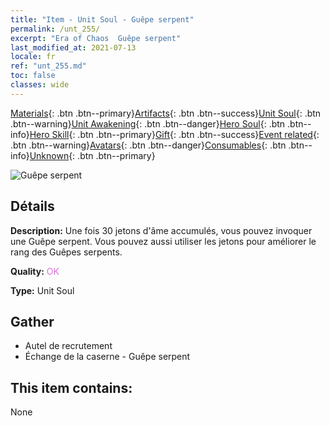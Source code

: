 ```yaml
---
title: "Item - Unit Soul - Guêpe serpent"
permalink: /unt_255/
excerpt: "Era of Chaos  Guêpe serpent"
last_modified_at: 2021-07-13
locale: fr
ref: "unt_255.md"
toc: false
classes: wide
---
```

 [Materials](/ItemsFR/){: .btn .btn--primary}[Artifacts](/ItemsFR/Artifacts/){: .btn .btn--success}[Unit Soul](/ItemsFR/UnitSoul/){: .btn .btn--warning}[Unit Awakening](/ItemsFR/UnitAwakening/){: .btn .btn--danger}[Hero Soul](/ItemsFR/HeroSoul/){: .btn .btn--info}[Hero Skill](/ItemsFR/HeroSkill/){: .btn .btn--primary}[Gift](/ItemsFR/Gift/){: .btn .btn--success}[Event related](/ItemsFR/Events/){: .btn .btn--warning}[Avatars](/ItemsFR/Avatars/){: .btn .btn--danger}[Consumables](/ItemsFR/Consumables/){: .btn .btn--info}[Unknown](/ItemsFR/Unknown/){: .btn .btn--primary}

 ![Guêpe serpent](/images/u/ti_longying.jpg)

## Détails
 **Description:** Une fois 30 jetons d'âme accumulés, vous pouvez invoquer une Guêpe serpent. Vous pouvez aussi utiliser les jetons pour améliorer le rang des Guêpes serpents.

 **Quality:** <span style="color: #DA70D6">OK</span>

 **Type:** Unit Soul

## Gather

*    Autel de recrutement 
*    Échange de la caserne - Guêpe serpent 

## This item contains:

  None


